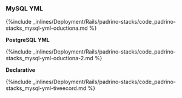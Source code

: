 <!-- usedin: [ _rails/deployment/padrino-stacks.md] -->


### MySQL YML



{%include _inlines/Deployment/Rails/padrino-stacks/code_padrino-stacks_mysql-yml-oductiona.md %}




**PostgreSQL YML**



{%include _inlines/Deployment/Rails/padrino-stacks/code_padrino-stacks_mysql-yml-oductiona-2.md %}




**Declarative**



{%include _inlines/Deployment/Rails/padrino-stacks/code_padrino-stacks_mysql-yml-tiveecord.md %}




